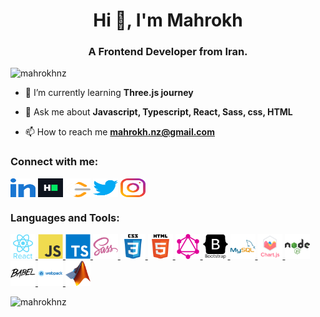 <h1 align="center">Hi 👋, I'm Mahrokh</h1>
<h3 align="center">A Frontend Developer from Iran.</h3>

<p align="left"> <img src="https://komarev.com/ghpvc/?username=mahrokhnz&label=Profile%20views&color=0e75b6&style=flat" alt="mahrokhnz" /> </p>

- 🌱 I’m currently learning **Three.js journey**

- 💬 Ask me about **Javascript, Typescript, React, Sass, css, HTML**

- 📫 How to reach me **mahrokh.nz@gmail.com**

<h3 align="left">Connect with me:</h3>
<p align="left">
<a href="https://www.linkedin.com/in/mahrokh-nabizadeh-335326144/" target="blank"><img align="center" src="assets/social/linked-in-alt.svg" alt="mahrokhnz" height="30" width="40" /></a>
<a href="https://www.hackerrank.com/mahrokhnz" target="blank"><img align="center" src="assets/social/hackerrank.svg" alt="mahrokhnz" height="30" width="40" /></a>
<a href="https://www.leetcode.com/mahrokhnz" target="blank"><img align="center" src="assets/social/leet-code.svg" alt="mahrokhnz" height="30" width="40" /></a>
<a href="https://twitter.com/mahrokhnz" target="blank"><img align="center" src="assets/social/twitter.svg" alt="mahrokhnz" height="30" width="40" /></a>
<a href="https://instagram.com/mahrokhnz" target="blank"><img align="center" src="assets/social/instagram.svg" alt="mahrokhnz" height="30" width="40" /></a>
</p>

<h3 align="left">Languages and Tools:</h3>
<p align="left"> <a href="https://reactjs.org/" target="_blank" rel="noreferrer"> <img src="assets/tools/react-original-wordmark.svg" alt="react" width="40" height="40"/> </a> <a href="https://developer.mozilla.org/en-US/docs/Web/JavaScript" target="_blank" rel="noreferrer"> <img src="assets/tools/javascript-original.svg" alt="javascript" width="40" height="40"/> </a> <a href="https://www.typescriptlang.org/" target="_blank" rel="noreferrer"> <img src="assets/tools/typescript-original.svg" alt="typescript" width="40" height="40"/> </a> <a href="https://sass-lang.com" target="_blank" rel="noreferrer"> <img src="assets/tools/sass-original.svg" alt="sass" width="40" height="40"/> </a> <a href="https://www.w3schools.com/css/" target="_blank" rel="noreferrer"> <img src="assets/tools/css3-original-wordmark.svg" alt="css3" width="40" height="40"/> </a> <a href="https://www.w3.org/html/" target="_blank" rel="noreferrer"> <img src="assets/tools/html5-original-wordmark.svg" alt="html5" width="40" height="40"/> </a> <a href="https://graphql.org" target="_blank" rel="noreferrer"> <img src="assets/tools/graphql-icon.svg" alt="graphql" width="40" height="40"/> </a> <a href="https://getbootstrap.com" target="_blank" rel="noreferrer"> <img src="assets/tools/bootstrap-plain-wordmark.svg" alt="bootstrap" width="40" height="40"/> </a> <a href="https://www.mysql.com/" target="_blank" rel="noreferrer"> <img src="assets/tools/mysql-original-wordmark.svg" alt="mysql" width="40" height="40"/> </a> <a href="https://www.chartjs.org" target="_blank" rel="noreferrer"> <img src="assets/tools/chart-js.svg" alt="chartjs" width="40" height="40"/> </a> <a href="https://nodejs.org" target="_blank" rel="noreferrer"> <img src="assets/tools/nodejs-original-wordmark.svg" alt="nodejs" width="40" height="40"/> </a> <a href="https://babeljs.io/" target="_blank" rel="noreferrer"> <img src="assets/tools/babeljs-icon.svg" alt="babel" width="40" height="40"/> </a>  <a href="https://webpack.js.org" target="_blank" rel="noreferrer"> <img src="assets/tools/webpack-original-wordmark.svg" alt="webpack" width="40" height="40"/> </a> <a href="https://www.mathworks.com/" target="_blank" rel="noreferrer"> <img src="assets/tools/matlab_logo.png" alt="matlab" width="40" height="40"/> </a> </p>

<p><img align="left" src="https://github-readme-stats.vercel.app/api/top-langs?username=mahrokhnz&show_icons=true&locale=en&layout=compact" alt="mahrokhnz" /></p>

